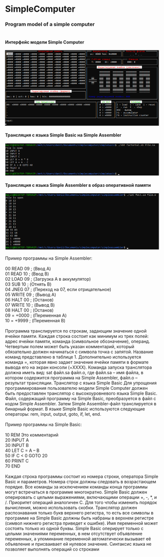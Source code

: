 # SimpleComputer
### Program model of a simple computer<br/><br/>
#### Интерфейс модели Simple Computer
<img src="https://github.com/MacIT54/SimpleComputer/blob/main/docs/console1.png" /><br/>
#### Трансляция с языка Simple Basic на Simple Assembler
<img src="https://github.com/MacIT54/SimpleComputer/blob/main/docs/basicex.png" /><br/>
#### Трансляция с языка Simple Assembler в образ оперативной памяти
<img src="https://github.com/MacIT54/SimpleComputer/blob/main/docs/asmex.png" /><br/>
<br/>
Пример программы на Simple Assembler: <br/><br/>
00 READ 09 ; (Ввод А) <br/>
01 READ 10 ; (Ввод В) <br/>
02 LOAD 09 ; (Загрузка А в аккумулятор) <br/>
03 SUB 10 ; (Отнять В) <br/>
04 JNEG 07 ; (Переход на 07, если отрицательное) <br/>
05 WRITE 09 ; (Вывод А) <br/>
06 HALT 00 ; (Останов) <br/>
07 WRITE 10 ; (Вывод В) <br/>
08 HALT 00 ; (Останов) <br/>
09 = +0000 ; (Переменная А) <br/>
10 = +9999 ; (Переменная В) <br/><br/>
Программа транслируется по строкам, задающим значение одной ячейки памяти. Каждая строка состоит как минимум из трех полей: адрес ячейки памяти, команда (символьное обозначение), операнд. Четвертым полем может быть указан комментарий, который обязательно должен начинаться с символа точка с запятой. Название команд представлено в таблице 1. Дополнительно используется команда =, которая явно задает значение ячейки памяти в формате вывода его на экран консоли (+XXXX). Команда запуска транслятора должна иметь вид: sat файл.sa файл.o, где файл.sa – имя файла, в котором содержится программа на Simple Assembler, файл.o – результат трансляции. Транслятор с языка Simple Basic Для упрощения программирования пользователю модели Simple Computer должен быть предоставлен транслятор с высокоуровневого языка Simple Basic. Файл, содержащий программу на Simple Basic, преобразуется в файл с кодом Simple Assembler. Затем Simple Assembler-файл транслируется в бинарный формат. В языке Simple Basic используются следующие операторы: rem, input, output, goto, if, let, end. <br/><br/>
Пример программы на Simple Basic: <br/><br/>
10 REM Это комментарий <br/>
20 INPUT A <br/>
30 INPUT B <br/>
40 LET C = A – B <br/>
50 IF C < 0 GOTO 20 <br/>
60 PRINT C <br/>
70 END <br/><br/>
Каждая строка программы состоит из номера строки, оператора Simple Basic и параметров. Номера строк должны следовать в возрастающем порядке. Все команды за исключением команды конца программы могут встречаться в программе многократно. Simple Basic должен оперировать с целыми выражениями, включающими операции +, -, *, и /. Приоритет операций аналогичен C. Для того чтобы изменить порядок вычисления, можно использовать скобки. Транслятор должен распознавания только букв верхнего регистра, то есть все символы в программе на Simple Basic должны быть набраны в верхнем регистре (символ нижнего регистра приведет к ошибке). Имя переменной может состоять только из одной буквы. Simple Basic оперирует только с целыми значениями переменных, в нем отсутствует объявление переменных, а упоминание переменной автоматически вызывает её объявление и присваивает ей нулевое значение. Синтаксис языка не позволяет выполнять операций со строками

